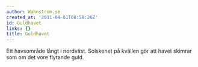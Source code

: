 ```yaml
---
author: Wahnstrom.se
created_at: '2011-04-01T08:58:26Z'
id: Guldhavet
links: {}
title: Guldhavet
---
```


Ett havsområde långt i nordväst. Solskenet på kvällen gör att havet skimrar som om det vore flytande
guld.